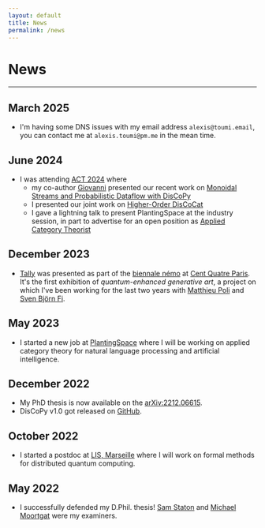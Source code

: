 ```yaml
---
layout: default
title: News
permalink: /news
---
```


# News

---

## March 2025

* I'm having some DNS issues with my email address `alexis@toumi.email`, you can contact me at `alexis.toumi@pm.me` in the mean time.

## June 2024

* I was attending [ACT 2024](https://oxford24.github.io) where
  - my co-author [Giovanni](giovanni.defelice.xyz) presented our recent work on [Monoidal Streams and Probabilistic Dataflow with DisCoPy](https://oxford24.github.io/assets/act-papers/46_monoidal_streams_and_probabili.pdf)
  - I presented our joint work on [Higher-Order DisCoCat](https://arxiv.org/abs/2311.17813)
  - I gave a lightning talk to present PlantingSpace at the industry session, in part to advertise for an open position as [Applied Category Theorist](https://jobs.lever.co/planting.space/ee5d1545-f5b4-424f-918a-8e0b3329d266)

## December 2023

* [Tally](https://quantumtally.art/) was presented as part of the [biennale némo](https://www.biennalenemo.fr/) at [Cent Quatre Paris](https://www.104.fr/). It's the first exhibition of *quantum-enhanced generative art*, a project on which I've been working for the last two years with [Matthieu Poli](https://www.matthieupoli.com/) and [Sven Björn Fi](https://xn--svenbjrn-s4a.fi/).

## May 2023

* I started a new job at [PlantingSpace](https://planting.space) where I will be working on applied category theory for natural language processing and artificial intelligence.

## December 2022

* My PhD thesis is now available on the [arXiv:2212.06615](https://arxiv.org/abs/2212.06615).
* DisCoPy v1.0 got released on [GitHub](https://github.com/discopy/discopy).

## October 2022

* I started a postdoc at [LIS, Marseille](https://www.lis-lab.fr/) where I will work on formal methods for distributed quantum computing.

## May 2022

* I successfully defended my D.Phil. thesis! [Sam Staton](https://www.cs.ox.ac.uk/people/samuel.staton/main.html) and [Michael Moortgat](https://www.uu.nl/medewerkers/MJMoortgat) were my examiners.
